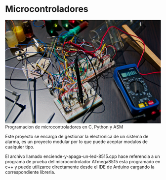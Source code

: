 # Microcontroladores
![Protoboard](/imagenes/Electronica.jpg)
Programacion de microcontroladores en C, Python y ASM

Este proyecto se encarga de gestionar la electronica de un sistema de alarma, es un proyecto modular por lo que puede aceptar modulos de cualquier tipo.

El archivo llamado enciende-y-apaga-un-led-8515.cpp hace referencia a un programa de prueba del microcontrolador ATmega8515 esta programado en c++ y puede utilizarce directamente desde el IDE de Arduino cargando la correspondiente libreria.
